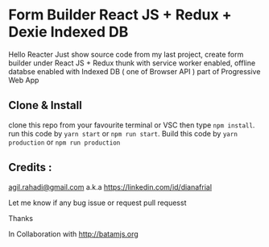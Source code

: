 # Form Builder React JS + Redux + Dexie Indexed DB
Hello Reacter
Just show source code from my last project, create form builder under React JS + Redux thunk with service worker enabled, offline databse enabled with Indexed DB ( one of Browser API ) part of Progressive Web App

## Clone & Install

clone this repo from your favourite terminal or VSC then type `npm install`. run this code by `yarn start` or `npm run start`. Build this code by `yarn production` or `npm run production`

## Credits :
agil.rahadi@gmail.com a.k.a https://linkedin.com/id/dianafrial

Let me know if any bug issue or request pull requesst

Thanks

In Collaboration with http://batamjs.org
